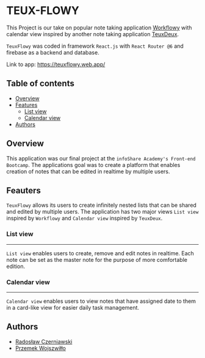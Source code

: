# TEUX-FLOWY
  This Project is our take on popular note taking application [Workflowy](https://www.workflowy.com/) with calendar view inspired by another note taking application [TeuxDeux](https://teuxdeux.com/).

`TeuxFlowy` was coded in framework `React.js` with `React Router @6` and firebase as a backend and database.

Link to app: https://teuxflowy.web.app/

## Table of contents

- [Overview](#overview)
- [Features](#features)
  - [List view](#list_view)
  - [Calendar view](#calendar_view)
- [Authors](#authors)


## Overview

  This application was our final project at the `infoShare Academy's Front-end Bootcamp`. The applications goal was to create a platform that enables creation of notes that can be edited in realtime by multiple users.

## Feauters

  `TeuxFlowy` allows its users to create infinitely nested lists that can be shared and edited by multiple users. The application has two major views `List view` inspired by `Workflowy` and `Calendar view` inspired by `TeuxDeux`.

### List view
---
  `List view` enables users to create, remove and edit notes in realtime. Each note can be set as the master note for the purpose of more comfortable edition.


### Calendar view
---
  `Calendar view` enables users to view notes that have assigned date to them in a card-like view for easier daily task management.

## Authors

- [Radosław Czerniawski](https://github.com/wonszfill)
- [Przemek Wojszwiłło](https://github.com/Radoslaw-Czerniawski)

